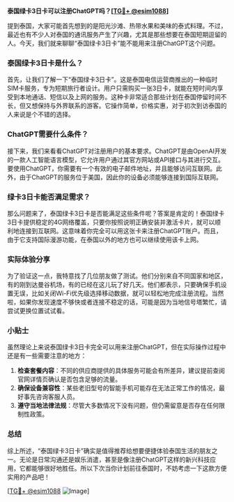 **泰国绿卡3日卡可以注册ChatGPT吗？[[TG💪+ @esim1088](https://t.me/s/esim1088)]**

提到泰国，大家可能首先想到的是阳光沙滩、热带水果和美味的泰式料理。不过，最近也有不少人对泰国的通讯服务产生了兴趣，尤其是那些想要在泰国短期逗留的人。今天，我们就来聊聊“泰国绿卡3日卡”能不能用来注册ChatGPT这个问题。

### 泰国绿卡3日卡是什么？

首先，让我们了解一下“泰国绿卡3日卡”。这是泰国电信运营商推出的一种临时SIM卡服务，专为短期旅行者设计。用户只需购买一张3日卡，就能在短时间内享受到本地通话、短信以及上网的服务。这种卡非常适合那些计划在泰国停留时间不长，但又想保持与外界联系的游客。它操作简单，价格实惠，对于初次到访泰国的人来说是个不错的选择。

### ChatGPT需要什么条件？

接下来，我们来看看ChatGPT对注册用户的基本要求。ChatGPT是由OpenAI开发的一款人工智能语言模型，它允许用户通过其官方网站或API接口与其进行交互。要使用ChatGPT，你需要有一个有效的电子邮件地址，并且能够访问互联网。此外，由于ChatGPT的服务位于美国，因此你的设备必须能够连接到国际互联网。

### 绿卡3日卡能否满足需求？

那么问题来了，泰国绿卡3日卡是否能满足这些条件呢？答案是肯定的！泰国绿卡3日卡提供稳定的4G网络覆盖，只要你按照说明正确安装并激活卡片，就可以顺利地连接到互联网。这意味着你完全可以用这张卡来注册ChatGPT账户。而且，由于它支持国际漫游功能，在泰国以外的地方也可以继续使用该卡上网。

### 实际体验分享

为了验证这一点，我特意找了几位朋友做了测试。他们分别来自不同国家和地区，有的刚到达曼谷机场，有的已经在这儿玩了好几天。他们都表示，只要确保手机设置无误，比如关闭Wi-Fi优先级选择移动数据，就可以轻松地完成注册流程。当然啦，如果你发现速度不够快或者连接不稳定的话，可能是因为当地信号塔繁忙，请尝试更换位置试试看。

### 小贴士

虽然理论上来说泰国绿卡3日卡完全可以用来注册ChatGPT，但在实际操作过程中还是有一些需要注意的地方：

1. **检查套餐内容**：不同的供应商提供的具体服务可能会有所差异，建议提前查阅官网详情页确认是否包含足够的流量。
2. **确保设备兼容性**：某些老旧型号的智能手机可能存在无法正常工作的情况，最好事先咨询客服人员。
3. **遵守当地法律法规**：尽管大多数情况下没有问题，但仍需留意是否存在任何限制性政策。

### 总结

综上所述，“泰国绿卡3日卡”确实是值得推荐给想要便捷体验泰国生活的朋友之一。无论是日常沟通还是娱乐消遣，甚至是像注册ChatGPT这样的新兴科技应用，它都能够很好地胜任。所以下次当你计划前往泰国时，不妨考虑一下这款方便实用的产品吧！

[[TG💪+ @esim1088](https://t.me/s/esim1088) ![Image](https://i.postimg.cc/4NQfJmqS/Snipaste-2025-05-13-00-14-12.png)]